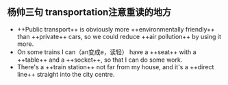## 杨帅三句 transportation注意重读的地方
- ++Public transport++ is obviously more ++environmentally friendly++ than ++private++ cars, so we could reduce ++air pollution++ by using it more.
- On some trains I can（an变成e，读轻） have a ++seat++ with a ++table++ and a ++socket++, so that I can do some work.
- There's a ++train station++ not far from my house, and it's a ++direct line++ straight into the city centre.